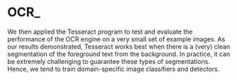 # OCR_
We then applied the Tesseract program to test and evaluate the performance of the OCR engine on a very small set of example images.  As our results demonstrated, Tesseract works best when there is a (very) clean segmentation of the foreground text from the background. In practice, it can be extremely challenging to guarantee these types of segmentations. Hence, we tend to train domain-specific image classifiers and detectors.
